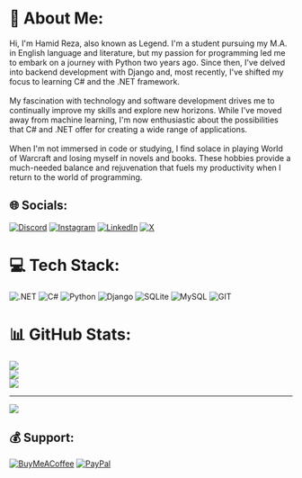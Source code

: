 # 🦅 About Me:
Hi, I'm Hamid Reza, also known as Legend. I'm a student pursuing my M.A. in English language and literature, but my passion for programming led me to embark on a journey with Python two years ago. Since then, I've delved into backend development with Django and, most recently, I've shifted my focus to learning C# and the .NET framework.<br><br>My fascination with technology and software development drives me to continually improve my skills and explore new horizons. While I've moved away from machine learning, I'm now enthusiastic about the possibilities that C# and .NET offer for creating a wide range of applications.<br><br>When I'm not immersed in code or studying, I find solace in playing World of Warcraft and losing myself in novels and books. These hobbies provide a much-needed balance and rejuvenation that fuels my productivity when I return to the world of programming.<br>


## 🌐 Socials:
[![Discord](https://img.shields.io/badge/Discord-%237289DA.svg?logo=discord&logoColor=white)](https://discord.gg/HRP#7756) [![Instagram](https://img.shields.io/badge/Instagram-%23E4405F.svg?logo=Instagram&logoColor=white)](https://instagram.com/_hr.p_) [![LinkedIn](https://img.shields.io/badge/LinkedIn-%230077B5.svg?logo=linkedin&logoColor=white)](https://linkedin.com/in/hamid-reza-panahi-40849b235/) [![X](https://img.shields.io/badge/X-%23000000.svg?logo=X&logoColor=white)](https://twitter.com/Hr_Panahi)

# 💻 Tech Stack:
![.NET](https://img.shields.io/badge/.NET-512BD4?logo=dotnet&logoColor=fff) ![C#](https://img.shields.io/badge/C%23-%23239120.svg?logo=csharp&logoColor=white) ![Python](https://img.shields.io/badge/python-3670A0?style=flat&logo=python&logoColor=ffdd54) ![Django](https://img.shields.io/badge/django-%23092E20.svg?style=flat&logo=django&logoColor=white) ![SQLite](https://img.shields.io/badge/sqlite-%2307405e.svg?style=flat&logo=sqlite&logoColor=white) ![MySQL](https://img.shields.io/badge/mysql-%2300000f.svg?style=flat&logo=mysql&logoColor=white)  ![GIT](https://img.shields.io/badge/Git-fc6d26?style=flat&logo=git&logoColor=white)
# 📊 GitHub Stats:
![](https://github-readme-stats.vercel.app/api?username=Hr-Panahi&theme=merko&hide_border=true&include_all_commits=true&count_private=false)<br/>
![](https://github-readme-streak-stats.herokuapp.com/?user=Hr-Panahi&theme=merko&hide_border=true)<br/>
![](https://github-readme-stats.vercel.app/api/top-langs/?username=Hr-Panahi&theme=merko&hide_border=true&include_all_commits=true&count_private=false&layout=compact)

---
[![](https://visitcount.itsvg.in/api?id=Hr-Panahi&icon=5&color=8)](https://visitcount.itsvg.in)

  ## 💰 Support:
  [![BuyMeACoffee](https://img.shields.io/badge/Buy%20Me%20a%20Coffee-ffdd00?style=for-the-badge&logo=buy-me-a-coffee&logoColor=black)](https://buymeacoffee.com/hrpanahi7c) [![PayPal](https://img.shields.io/badge/PayPal-00457C?style=for-the-badge&logo=paypal&logoColor=white)](https://paypal.me/hrpanahi) 

  
<!-- Proudly created with GPRM ( https://gprm.itsvg.in ) -->
